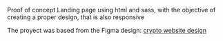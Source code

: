 Proof of concept Landing page using html and sass, with the objective of creating a proper design, that is also responsive

The proyect was based from the Figma design: [crypto website design](https://www.figma.com/community/file/1111513033405865081/coinbase---crypto-website-design-(Community))